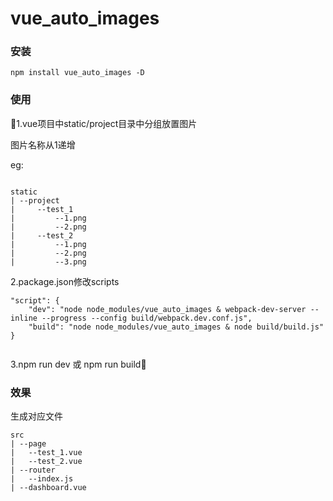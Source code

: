 # vue_auto_images

### 安装
```
npm install vue_auto_images -D
```

### 使用

1.vue项目中static/project目录中分组放置图片

图片名称从1递增

eg:
```

static
| --project
|     --test_1
|         --1.png
|         --2.png
|     --test_2
|         --1.png
|         --2.png
|         --3.png

```

2.package.json修改scripts
```
"script": {
    "dev": "node node_modules/vue_auto_images & webpack-dev-server --inline --progress --config build/webpack.dev.conf.js",
    "build": "node node_modules/vue_auto_images & node build/build.js"
}
    
```

3.npm run dev 或 npm run build

### 效果
生成对应文件
```
src
| --page
|   --test_1.vue
|   --test_2.vue
| --router
|   --index.js
| --dashboard.vue

```



